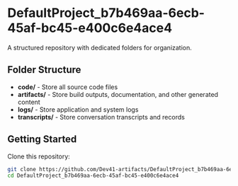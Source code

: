 # DefaultProject_b7b469aa-6ecb-45af-bc45-e400c6e4ace4
A structured repository with dedicated folders for organization.

## Folder Structure

- **code/** - Store all source code files
- **artifacts/** - Store build outputs, documentation, and other generated content
- **logs/** - Store application and system logs
- **transcripts/** - Store conversation transcripts and records

## Getting Started

Clone this repository:
```bash
git clone https://github.com/Dev41-artifacts/DefaultProject_b7b469aa-6ecb-45af-bc45-e400c6e4ace4
cd DefaultProject_b7b469aa-6ecb-45af-bc45-e400c6e4ace4
```
